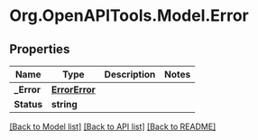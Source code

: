 # Org.OpenAPITools.Model.Error
## Properties

Name | Type | Description | Notes
------------ | ------------- | ------------- | -------------
**_Error** | [**ErrorError**](ErrorError.md) |  | 
**Status** | **string** |  | 

[[Back to Model list]](../README.md#documentation-for-models) [[Back to API list]](../README.md#documentation-for-api-endpoints) [[Back to README]](../README.md)

